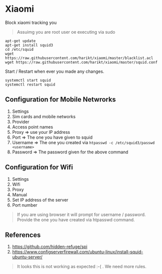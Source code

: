 # Xiaomi
Block xiaomi tracking you

> Assuimg you are root user oe executing via sudo

```
apt-get update
apt-get install squid3
cd /etc/squid
wget https://raw.githubusercontent.com/harikt/xiaomi/master/blacklist.acl
wget https://raw.githubusercontent.com/harikt/xiaomi/master/squid.conf
```

Start / Restart when ever you made any changes.

```
systemctl start squid
systemctl restart squid
```

## Configuration for Mobile Netwrorks

1. Settings
2. Sim cards and mobile networks
3. Provider
4. Access point names
6. Proxy => use your IP address
7. Port  => The one you have given to squid
8. Username => The one you created via `htpasswd -c /etc/squid3/passwd <username>`
9. Password => The password given for the above command

## Configuration for Wifi

1. Settings
2. Wifi
3. Proxy
4. Manual
5. Set IP address of the server
6. Port number

> If you are using browser it will prompt for username / password. Provide the one you have created via htpasswd command.

## References 

1. https://github.com/hidden-refuge/spi
2. https://www.configserverfirewall.com/ubuntu-linux/install-squid-ubuntu-server/

> It looks this is not working as expected :-( . We need more rules.
